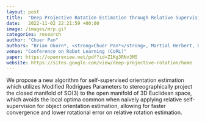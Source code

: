 ```yaml
---
layout: post
title:  "Deep Projective Rotation Estimation through Relative Supervision"
date:   2022-11-02 22:21:59 +00:00
image: /images/mrp.gif
categories: research
author: "Chuer Pan"
authors: "Brian Okorn*, <strong>Chuer Pan*</strong>, Martial Herbert, David Held"
venue: "Conference on Robot Learning (CoRL)"
paper: https://openreview.net/pdf?id=Z1Kg3RNv3M5
website: https://sites.google.com/view/deep-projective-rotation/home
---
```

We propose a new algorithm for self-supervised orientation estimation which utilizes Modified Rodrigues Parameters to stereographically project the closed manifold of SO(3) to the open manifold of 3D Euclidean space, which avoids the local optima common when naively applying relative self-supervision for object orientation estimation, allowing for faster convergence and lower rotational error on relative rotation estimation. 